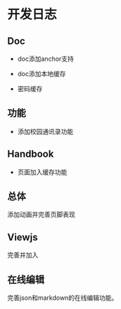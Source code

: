 # 开发日志

## Doc

- doc添加anchor支持

- doc添加本地缓存

- 密码缓存

## 功能

- 添加校园通讯录功能

## Handbook

- 页面加入缓存功能

## 总体

添加动画并完善页脚表现

## Viewjs

完善并加入

## 在线编辑

完善json和markdown的在线编辑功能。